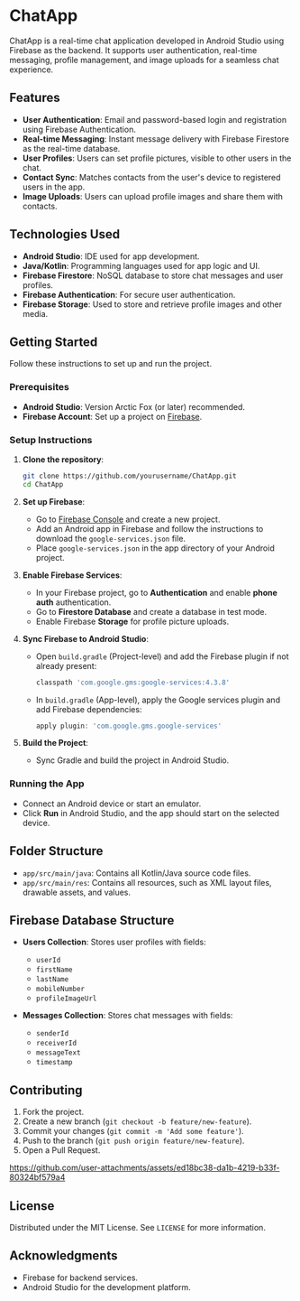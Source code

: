 
# ChatApp
ChatApp is a real-time chat application developed in Android Studio using Firebase as the backend. It supports user authentication, real-time messaging, profile management, and image uploads for a seamless chat experience.

## Features

- **User Authentication**: Email and password-based login and registration using Firebase Authentication.
- **Real-time Messaging**: Instant message delivery with Firebase Firestore as the real-time database.
- **User Profiles**: Users can set profile pictures, visible to other users in the chat.
- **Contact Sync**: Matches contacts from the user's device to registered users in the app.
- **Image Uploads**: Users can upload profile images and share them with contacts.

## Technologies Used

- **Android Studio**: IDE used for app development.
- **Java/Kotlin**: Programming languages used for app logic and UI.
- **Firebase Firestore**: NoSQL database to store chat messages and user profiles.
- **Firebase Authentication**: For secure user authentication.
- **Firebase Storage**: Used to store and retrieve profile images and other media.

## Getting Started

Follow these instructions to set up and run the project.

### Prerequisites

- **Android Studio**: Version Arctic Fox (or later) recommended.
- **Firebase Account**: Set up a project on [Firebase](https://firebase.google.com/).

### Setup Instructions

1. **Clone the repository**:
   ```bash
   git clone https://github.com/yourusername/ChatApp.git
   cd ChatApp
   ```

2. **Set up Firebase**:
   - Go to [Firebase Console](https://console.firebase.google.com/) and create a new project.
   - Add an Android app in Firebase and follow the instructions to download the `google-services.json` file.
   - Place `google-services.json` in the app directory of your Android project.

3. **Enable Firebase Services**:
   - In your Firebase project, go to **Authentication** and enable **phone auth** authentication.
   - Go to **Firestore Database** and create a database in test mode.
   - Enable Firebase **Storage** for profile picture uploads.

4. **Sync Firebase to Android Studio**:
   - Open `build.gradle` (Project-level) and add the Firebase plugin if not already present:
     ```groovy
     classpath 'com.google.gms:google-services:4.3.8'
     ```

   - In `build.gradle` (App-level), apply the Google services plugin and add Firebase dependencies:
     ```groovy
     apply plugin: 'com.google.gms.google-services'
     ```

5. **Build the Project**:
   - Sync Gradle and build the project in Android Studio.

### Running the App

- Connect an Android device or start an emulator.
- Click **Run** in Android Studio, and the app should start on the selected device.

## Folder Structure

- `app/src/main/java`: Contains all Kotlin/Java source code files.
- `app/src/main/res`: Contains all resources, such as XML layout files, drawable assets, and values.

## Firebase Database Structure

- **Users Collection**: Stores user profiles with fields:
  - `userId`
  - `firstName`
  - `lastName`
  - `mobileNumber`
  - `profileImageUrl`

- **Messages Collection**: Stores chat messages with fields:
  - `senderId`
  - `receiverId`
  - `messageText`
  - `timestamp`

## Contributing

1. Fork the project.
2. Create a new branch (`git checkout -b feature/new-feature`).
3. Commit your changes (`git commit -m 'Add some feature'`).
4. Push to the branch (`git push origin feature/new-feature`).
5. Open a Pull Request.

   
 https://github.com/user-attachments/assets/ed18bc38-da1b-4219-b33f-80324bf579a4


## License

Distributed under the MIT License. See `LICENSE` for more information.

## Acknowledgments

- Firebase for backend services.
- Android Studio for the development platform.


